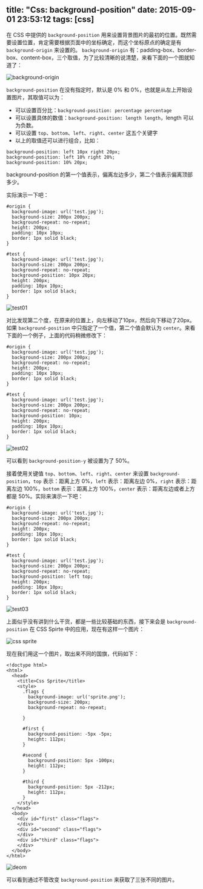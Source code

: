 title: "Css: background-position"
date: 2015-09-01 23:53:12
tags: [css]
---

在 CSS 中提供的 `background-position` 用来设置背景图片的最初的位置。既然需要设置位置，肯定需要根据页面中的坐标确定，而这个坐标原点的确定是有 `background-origin` 来设置的。
`background-origin` 有：padding-box、border-box、content-box，三个取值，为了比较清晰的说清楚，来看下面的一个图就知道了：

<!-- more -->

 ![background-origin](/images/Selection_010.png)

`background-position` 在没有指定时，默认是 0% 和 0%，也就是从左上开始设置图片，其取值可以为：

+ 可以设置百分比：`background-position: percentage percentage`
+ 可以设置具体的数值：`background-position: length length`，length 可以为负数。
+ 可以设置 `top`、`bottom`、`left`、`right`、`center` 这五个关键字
+ 以上的取值还可以进行组合，比如：
```
background-position: left 10px right 20px;
background-position: left 10% right 20%;
background-position: 10% 20px;
```

background-position 的第一个值表示，偏离左边多少，第二个值表示偏离顶部多少。

实际演示一下吧：

```
#origin {
  background-image: url('test.jpg');
  background-size: 200px 200px;
  background-repeat: no-repeat;
  height: 200px;
  padding: 10px 10px;
  border: 1px solid black;
}

#test {
  background-image: url('test.jpg');
  background-size: 200px 200px;
  background-repeat: no-repeat;
  background-position: 10px 20px;
  height: 200px;
  padding: 10px 10px;
  border: 1px solid black;
}
```

![test01](/images/Selection_011.png)

对比发现第二个度，在原来的位置上，向左移动了10px，然后向下移动了20px。如果 `background-position` 中只指定了一个值，第二个值会默认为 `center`。来看下面的一个例子，上面的代码稍微修改下：

```
#origin {
  background-image: url('test.jpg');
  background-size: 200px 200px;
  background-repeat: no-repeat;
  height: 200px;
  padding: 10px 10px;
  border: 1px solid black;
}

#test {
  background-image: url('test.jpg');
  background-size: 200px 200px;
  background-repeat: no-repeat;
  background-position: 10px;
  height: 200px;
  padding: 10px 10px;
  border: 1px solid black;
}
```

![test02](/images/Selection_012.png)

可以看到 `background-position-y` 被设置为了 50%。

接着使用关键值 `top`、`bottom`、`left`、`right`、`center` 来设置 `background-position`，`top` 表示：距离上方 0%，`left` 表示：距离左边 0%，`right` 表示：距离左边 100%，`bottom` 表示：距离上方 100%，`center` 表示：距离左边或者上方都是 50%。实际来演示一下吧：

```
#origin {
  background-image: url('test.jpg');
  background-size: 200px 200px;
  background-repeat: no-repeat;
  height: 200px;
  padding: 10px 10px;
  border: 1px solid black;
}

#test {
  background-image: url('test.jpg');
  background-size: 200px 200px;
  background-repeat: no-repeat;
  background-position: left top;
  height: 200px;
  padding: 10px 10px;
  border: 1px solid black;
}
```

![test03](/images/Selection_013.png)

上面似乎没有讲到什么干货，都是一些比较基础的东西，接下来会是 `background-position` 在 CSS Spirte 中的应用，现在有这样一个图片：

![css sprite](/images/sprite.png)

现在我们用这一个图片，取出来不同的国旗，代码如下：

```
<!doctype html>
<html>
  <head>
    <title>Css Sprite</title>
    <style>
      .flags {
        background-image: url('sprite.png');
        background-size: 200px;
        background-repeat: no-repeat;

      }

      #first {
        background-position: -5px -5px;
        height: 112px;
      }

      #second {
        background-position: 5px -100px;
        height: 112px;
      }

      #third {
        background-position: 5px -212px;
        height: 112px;
      }
    </style>
  </head>
  <body>
    <div id="first" class="flags">
    </div>
    <div id="second" class="flags">
    </div>
    <div id="third" class="flags">
    </div>
  </body>
</html>
```

![deom](/images/Selection_015.png)

可以看到通过不管改变 `background-position` 来获取了三张不同的图片。
